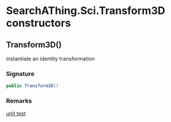 # SearchAThing.Sci.Transform3D constructors
## Transform3D()
instantiate an identity transformation

### Signature
```csharp
public Transform3D()
```
### Remarks
[unit test](/test/Transform3D/Transform3D_0001.cs)
